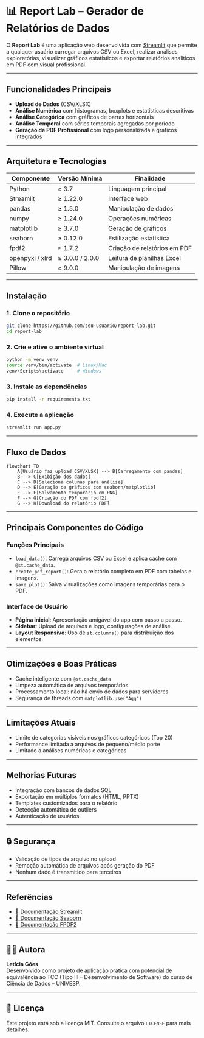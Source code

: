 # 📊 Report Lab – Gerador de Relatórios de Dados

O **Report Lab** é uma aplicação web desenvolvida com [Streamlit](https://streamlit.io/) que permite a qualquer usuário carregar arquivos CSV ou Excel, realizar análises exploratórias, visualizar gráficos estatísticos e exportar relatórios analíticos em PDF com visual profissional.

---

## Funcionalidades Principais

-  **Upload de Dados** (CSV/XLSX)
-  **Análise Numérica** com histogramas, boxplots e estatísticas descritivas
-  **Análise Categórica** com gráficos de barras horizontais
-  **Análise Temporal** com séries temporais agregadas por período
-  **Geração de PDF Profissional** com logo personalizada e gráficos integrados

---

## Arquitetura e Tecnologias

| Componente       | Versão Mínima | Finalidade                    |
|------------------|----------------|-------------------------------|
| Python           | ≥ 3.7          | Linguagem principal           |
| Streamlit        | ≥ 1.22.0       | Interface web                 |
| pandas           | ≥ 1.5.0        | Manipulação de dados          |
| numpy            | ≥ 1.24.0       | Operações numéricas           |
| matplotlib       | ≥ 3.7.0        | Geração de gráficos           |
| seaborn          | ≥ 0.12.0       | Estilização estatística       |
| fpdf2            | ≥ 1.7.2        | Criação de relatórios em PDF  |
| openpyxl / xlrd  | ≥ 3.0.0 / 2.0.0| Leitura de planilhas Excel    |
| Pillow           | ≥ 9.0.0        | Manipulação de imagens        |

---

## Instalação

### 1. Clone o repositório

```bash
git clone https://github.com/seu-usuario/report-lab.git
cd report-lab
```

### 2. Crie e ative o ambiente virtual

```bash
python -m venv venv
source venv/bin/activate  # Linux/Mac
venv\Scripts\activate     # Windows
```

### 3. Instale as dependências

```bash
pip install -r requirements.txt
```

### 4. Execute a aplicação

```bash
streamlit run app.py
```

---

## Fluxo de Dados

```mermaid
flowchart TD
    A[Usuário faz upload CSV/XLSX] --> B[Carregamento com pandas]
    B --> C[Exibição dos dados]
    C --> D[Seleciona colunas para análise]
    D --> E[Geração de gráficos com seaborn/matplotlib]
    E --> F[Salvamento temporário em PNG]
    F --> G[Criação do PDF com fpdf2]
    G --> H[Download do relatório PDF]
```

---

## Principais Componentes do Código

### Funções Principais

- `load_data()`: Carrega arquivos CSV ou Excel e aplica cache com `@st.cache_data`.
- `create_pdf_report()`: Gera o relatório completo em PDF com tabelas e imagens.
- `save_plot()`: Salva visualizações como imagens temporárias para o PDF.

### Interface de Usuário

- **Página inicial**: Apresentação amigável do app com passo a passo.
- **Sidebar**: Upload de arquivos e logo, configurações de análise.
- **Layout Responsivo**: Uso de `st.columns()` para distribuição dos elementos.

---

## Otimizações e Boas Práticas

- Cache inteligente com `@st.cache_data`
- Limpeza automática de arquivos temporários
- Processamento local: não há envio de dados para servidores
- Segurança de threads com `matplotlib.use("Agg")`

---

## Limitações Atuais

- Limite de categorias visíveis nos gráficos categóricos (Top 20)
- Performance limitada a arquivos de pequeno/médio porte
- Limitado a análises numéricas e categóricas

---

## Melhorias Futuras

- Integração com bancos de dados SQL
- Exportação em múltiplos formatos (HTML, PPTX)
- Templates customizados para o relatório
- Detecção automática de outliers
- Autenticação de usuários

---

## 🔒 Segurança

- Validação de tipos de arquivo no upload
- Remoção automática de arquivos após geração do PDF
- Nenhum dado é transmitido para terceiros

---

## Referências

- [📘 Documentação Streamlit](https://docs.streamlit.io/)
- [📘 Documentação Seaborn](https://seaborn.pydata.org/)
- [📘 Documentação FPDF2](https://pyfpdf.github.io/fpdf2/)

---

## 🧑‍💻 Autora

**Letícia Góes**  
Desenvolvido como projeto de aplicação prática com potencial de equivalência ao TCC (Tipo III – Desenvolvimento de Software) do curso de Ciência de Dados – UNIVESP.

---

## 📎 Licença

Este projeto está sob a licença MIT. Consulte o arquivo `LICENSE` para mais detalhes.
